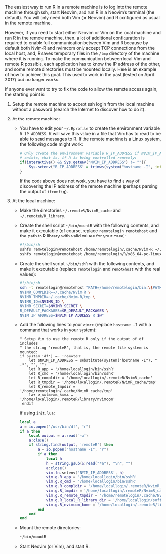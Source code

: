 
The easiest way to run R in a remote machine is to log into the remote
machine through ssh, start Neovim, and run R in a Neovim's terminal (the
default). You will only need both Vim (or Neovim) and R configured as usual in
the remote machine.

However, if you need to start either Neovim or Vim on the local machine and
run R in the remote machine, then, a lot of additional configuration is
required to enable full communication between Vim and R because by default
both Nvim-R and nvimcom only accept TCP connections from the local host, and,
R saves temporary files in the `/tmp` directory of the machine where it is
running. To make the communication between local Vim and remote R possible,
each application has to know the IP address of the other, and some remote
directories must be mounted locally. Here is an example of how to achieve this
goal. This used to work in the past (tested on April 2017) but no longer
works.

If anyone ever want to try to fix the code to allow the remote access again,
the starting point is:

  1. Setup the remote machine to accept ssh login from the local machine
      without a password (search the Internet to discover how to do it).

  2. At the remote machine:

     - You have to edit your `~/.Rprofile` to create the environment variable
       `R_IP_ADDRESS`. R will save this value in a file that Vim has to read
       to be able to send messages to R. If the remote machine is a Linux
       system, the following code might work:

       ```r
       # Only create the environment variable R_IP_ADDRESS if NVIM_IP_ADDRESS
       # exists, that is, if R is being controlled remotely:
       if(interactive() && Sys.getenv("NVIM_IP_ADDRESS") != ""){
           Sys.setenv("R_IP_ADDRESS" = trimws(system("hostname -I", intern = TRUE)))
       }
       ```

       If the code above does not work, you have to find a way of discovering
       the IP address of the remote machine (perhaps parsing the output of
       `ifconfig`).

  3. At the local machine:

     - Make the directories `~/.remoteR/NvimR_cache` and `~/.remoteR/R_library`.

     - Create the shell script `~/bin/mountR` with the following contents, and
       make it executable (of course, replace `remotelogin`, `remotehost` and
       the path to R library with valid values for your case):

       ```sh
       #!/bin/sh
       sshfs remotelogin@remotehost:/home/remotelogin/.cache/Nvim-R ~/.remoteR/NvimR_cache
       sshfs remotelogin@remotehost:/home/remotelogin/R/x86_64-pc-linux-gnu-library/4.2 ~/.remoteR/R_library
       ```

     - Create the shell script `~/bin/sshR` with the following contents, and
       make it executable (replace `remotelogin` and `remotehost` with the
       real values):

       ```sh
       #!/bin/sh
       ssh -t remotelogin@remotehost "PATH=/home/remotelogin/bin:\$PATH \
       NVIMR_COMPLDIR=~/.cache/Nvim-R \
       NVIMR_TMPDIR=~/.cache/Nvim-R/tmp \
       NVIMR_ID=$NVIMR_ID \
       NVIMR_SECRET=$NVIMR_SECRET \
       R_DEFAULT_PACKAGES=$R_DEFAULT_PACKAGES \
       NVIM_IP_ADDRESS=$NVIM_IP_ADDRESS R $@"
       ```

     - Add the following lines to your `vimrc` (replace `hostname -I` with a
       command that works in your system):

       ```vim
       " Setup Vim to use the remote R only if the output of df includes
       " the string 'remoteR', that is, the remote file system is mounted:
       if system('df') =~ 'remoteR'
           let $NVIM_IP_ADDRESS = substitute(system("hostname -I"), " .*", "", "")
           let R_app = '/home/locallogin/bin/sshR'
           let R_cmd = '/home/locallogin/bin/sshR'
           let R_compldir = '/home/locallogin/.remoteR/NvimR_cache'
           let R_tmpdir = '/home/locallogin/.remoteR/NvimR_cache/tmp'
           let R_remote_tmpdir = '/home/remotelogin/.cache/NvimR_cache/tmp'
           let R_nvimcom_home = '/home/locallogin/.remoteR/library/nvimcom'
        endif
        ```

        if using `init.lua`:

        ```lua
        local a
        a = io.popen('/usr/bin/df', "r")
        if a then
            local output = a:read("*a")
            a:close()
            if string.find(output, 'remoteR') then
                a = io.popen("hostname -I", "r")
                if a then
                    local h
                    h = string.gsub(a:read("*a"), "\n", "")
                    a:close()
                    vim.fn.setenv('NVIM_IP_ADDRESS', h)
                    vim.g.R_app = '/home/locallogin/bin/sshR'
                    vim.g.R_cmd = '/home/locallogin/bin/sshR'
                    vim.g.R_compldir = '/home/locallogin/.remoteR/NvimR_cache'
                    vim.g.R_tmpdir = '/home/locallogin/.remoteR/NvimR_cache/tmp'
                    vim.g.R_remote_tmpdir = '/home/remotelogin/.cache/Nvim-R/tmp'
                    vim.g.R_local_R_library_dir = '/home/locallogin/software/R-4.3.1/library'
                    vim.g.R_nvimcom_home = '/home/locallogin/.remoteR/library'
                end
            end
        end
        ```

     - Mount the remote directories:

       ```sh
       ~/bin/mountR
       ```

     - Start Neovim (or Vim), and start R.
